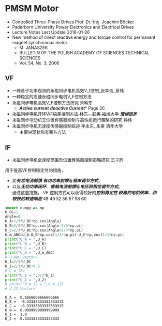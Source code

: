 # PMSM Motor

* Controlled Three-Phase Drives Prof. Dr.-Ing. Joachim Böcker
* Paderborn University Power Electronics and Electrical Drives
* Lecture Notes Last Update 2016-01-26
* New method of direct reactive energy and torque control for permanent magnet synchronous motor 
  * M. JANASZEK
  * BULLETIN OF THE POLISH ACADEMY OF SCIENCES TECHNICAL SCIENCES
  * Vol. 54, No. 3, 2006


## VF

* 一种基于功率观测的永磁同步电机高效V_f控制_张幸浩_章玮
* 一种稳定的高速永磁同步电机V_F控制方法
* 永磁同步电机高效V_F控制方法研究 朱明东
  * ***Active current*** ***deactive Current**** Page 26
* ~~永磁同步电机开环V/F稳定控制方法 林东，彭惠 福州大学~~ ***错误很多***
* 永磁同步电动机无位置传感器控制与高性能运行策略的研究 孙伟
* 永磁同步电机无速度传感器控制综述  李永东, 朱昊 清华大学
  * 主要讲现状和有哪些方法

## IF

* 永磁同步电机全速度范围无位置传感器控制策略研究 王子辉


用于提高VF控制稳定性的措施， 
* 如***有功电流前馈*** ***有功功率前馈***等***频率调节方式***， 
* 以及***无功功率闭环***、***直轴电流前馈***等***电压和相位调节方式***。\
通过这些措施， VF 控制方式可以获得较好的***控制稳定性 较高的电机效率、和较快的转速响应***
48 49 52 56 57 58 60



```python
import numpy as np
U_DC=1
Angle=0
U_A=2/3*U_DC*np.cos(Angle)
U_B=2/3*U_DC*np.cos(Angle-2/3*np.pi)
U_C=2/3*U_DC*np.cos(Angle+2/3*np.pi)
U_m_ABC=U_A-U_B*np.cos(1/3*np.pi)-U_C*np.cos(1/3*np.pi)
print("U_A = ",U_A)
print("U_B = ",U_B)
print("U_C = ",U_C)
print("U_m = ",U_m_ABC)
# U_ABC_Vector=
U_1=2/3*U_DC
U_2=2/3*U_DC*0.5
# U_m_12=
print("U_1 = ",3/2*U_1)
print("U_2 = ",U_2)
# print("U_m_12 = ",U_m_12)
# U_12_Vector=
```

    U_A =  0.6666666666666666
    U_B =  -0.33333333333333315
    U_C =  -0.33333333333333315
    U_m =  0.9999999999999999
    U_1 =  1.0
    U_2 =  0.3333333333333333
    
